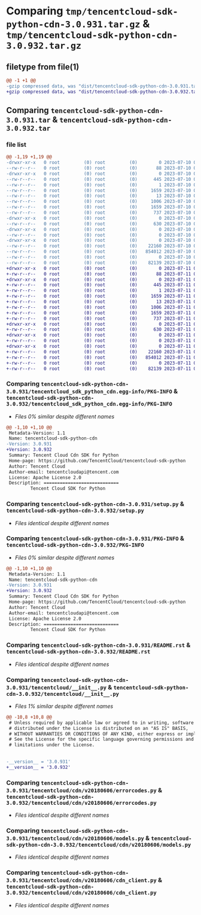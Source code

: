 # Comparing `tmp/tencentcloud-sdk-python-cdn-3.0.931.tar.gz` & `tmp/tencentcloud-sdk-python-cdn-3.0.932.tar.gz`

## filetype from file(1)

```diff
@@ -1 +1 @@
-gzip compressed data, was "dist/tencentcloud-sdk-python-cdn-3.0.931.tar", last modified: Mon Jul 10 00:32:48 2023, max compression
+gzip compressed data, was "dist/tencentcloud-sdk-python-cdn-3.0.932.tar", last modified: Tue Jul 11 00:33:12 2023, max compression
```

## Comparing `tencentcloud-sdk-python-cdn-3.0.931.tar` & `tencentcloud-sdk-python-cdn-3.0.932.tar`

### file list

```diff
@@ -1,19 +1,19 @@
-drwxr-xr-x   0 root         (0) root         (0)        0 2023-07-10 00:32:48.000000 tencentcloud-sdk-python-cdn-3.0.931/
--rw-r--r--   0 root         (0) root         (0)       88 2023-07-10 00:32:48.000000 tencentcloud-sdk-python-cdn-3.0.931/setup.cfg
-drwxr-xr-x   0 root         (0) root         (0)        0 2023-07-10 00:32:48.000000 tencentcloud-sdk-python-cdn-3.0.931/tencentcloud_sdk_python_cdn.egg-info/
--rw-r--r--   0 root         (0) root         (0)      445 2023-07-10 00:32:48.000000 tencentcloud-sdk-python-cdn-3.0.931/tencentcloud_sdk_python_cdn.egg-info/SOURCES.txt
--rw-r--r--   0 root         (0) root         (0)        1 2023-07-10 00:32:48.000000 tencentcloud-sdk-python-cdn-3.0.931/tencentcloud_sdk_python_cdn.egg-info/dependency_links.txt
--rw-r--r--   0 root         (0) root         (0)     1659 2023-07-10 00:32:48.000000 tencentcloud-sdk-python-cdn-3.0.931/tencentcloud_sdk_python_cdn.egg-info/PKG-INFO
--rw-r--r--   0 root         (0) root         (0)       13 2023-07-10 00:32:48.000000 tencentcloud-sdk-python-cdn-3.0.931/tencentcloud_sdk_python_cdn.egg-info/top_level.txt
--rw-r--r--   0 root         (0) root         (0)     1006 2023-07-10 00:32:48.000000 tencentcloud-sdk-python-cdn-3.0.931/setup.py
--rw-r--r--   0 root         (0) root         (0)     1659 2023-07-10 00:32:48.000000 tencentcloud-sdk-python-cdn-3.0.931/PKG-INFO
--rw-r--r--   0 root         (0) root         (0)      737 2023-07-10 00:32:48.000000 tencentcloud-sdk-python-cdn-3.0.931/README.rst
-drwxr-xr-x   0 root         (0) root         (0)        0 2023-07-10 00:32:48.000000 tencentcloud-sdk-python-cdn-3.0.931/tencentcloud/
--rw-r--r--   0 root         (0) root         (0)      630 2023-07-10 00:32:48.000000 tencentcloud-sdk-python-cdn-3.0.931/tencentcloud/__init__.py
-drwxr-xr-x   0 root         (0) root         (0)        0 2023-07-10 00:32:48.000000 tencentcloud-sdk-python-cdn-3.0.931/tencentcloud/cdn/
--rw-r--r--   0 root         (0) root         (0)        0 2023-07-10 00:32:48.000000 tencentcloud-sdk-python-cdn-3.0.931/tencentcloud/cdn/__init__.py
-drwxr-xr-x   0 root         (0) root         (0)        0 2023-07-10 00:32:48.000000 tencentcloud-sdk-python-cdn-3.0.931/tencentcloud/cdn/v20180606/
--rw-r--r--   0 root         (0) root         (0)    22160 2023-07-10 00:32:48.000000 tencentcloud-sdk-python-cdn-3.0.931/tencentcloud/cdn/v20180606/errorcodes.py
--rw-r--r--   0 root         (0) root         (0)   854012 2023-07-10 00:32:48.000000 tencentcloud-sdk-python-cdn-3.0.931/tencentcloud/cdn/v20180606/models.py
--rw-r--r--   0 root         (0) root         (0)        0 2023-07-10 00:32:48.000000 tencentcloud-sdk-python-cdn-3.0.931/tencentcloud/cdn/v20180606/__init__.py
--rw-r--r--   0 root         (0) root         (0)    82139 2023-07-10 00:32:48.000000 tencentcloud-sdk-python-cdn-3.0.931/tencentcloud/cdn/v20180606/cdn_client.py
+drwxr-xr-x   0 root         (0) root         (0)        0 2023-07-11 00:33:12.000000 tencentcloud-sdk-python-cdn-3.0.932/
+-rw-r--r--   0 root         (0) root         (0)       88 2023-07-11 00:33:12.000000 tencentcloud-sdk-python-cdn-3.0.932/setup.cfg
+drwxr-xr-x   0 root         (0) root         (0)        0 2023-07-11 00:33:12.000000 tencentcloud-sdk-python-cdn-3.0.932/tencentcloud_sdk_python_cdn.egg-info/
+-rw-r--r--   0 root         (0) root         (0)      445 2023-07-11 00:33:12.000000 tencentcloud-sdk-python-cdn-3.0.932/tencentcloud_sdk_python_cdn.egg-info/SOURCES.txt
+-rw-r--r--   0 root         (0) root         (0)        1 2023-07-11 00:33:12.000000 tencentcloud-sdk-python-cdn-3.0.932/tencentcloud_sdk_python_cdn.egg-info/dependency_links.txt
+-rw-r--r--   0 root         (0) root         (0)     1659 2023-07-11 00:33:12.000000 tencentcloud-sdk-python-cdn-3.0.932/tencentcloud_sdk_python_cdn.egg-info/PKG-INFO
+-rw-r--r--   0 root         (0) root         (0)       13 2023-07-11 00:33:12.000000 tencentcloud-sdk-python-cdn-3.0.932/tencentcloud_sdk_python_cdn.egg-info/top_level.txt
+-rw-r--r--   0 root         (0) root         (0)     1006 2023-07-11 00:33:12.000000 tencentcloud-sdk-python-cdn-3.0.932/setup.py
+-rw-r--r--   0 root         (0) root         (0)     1659 2023-07-11 00:33:12.000000 tencentcloud-sdk-python-cdn-3.0.932/PKG-INFO
+-rw-r--r--   0 root         (0) root         (0)      737 2023-07-11 00:33:12.000000 tencentcloud-sdk-python-cdn-3.0.932/README.rst
+drwxr-xr-x   0 root         (0) root         (0)        0 2023-07-11 00:33:12.000000 tencentcloud-sdk-python-cdn-3.0.932/tencentcloud/
+-rw-r--r--   0 root         (0) root         (0)      630 2023-07-11 00:33:12.000000 tencentcloud-sdk-python-cdn-3.0.932/tencentcloud/__init__.py
+drwxr-xr-x   0 root         (0) root         (0)        0 2023-07-11 00:33:12.000000 tencentcloud-sdk-python-cdn-3.0.932/tencentcloud/cdn/
+-rw-r--r--   0 root         (0) root         (0)        0 2023-07-11 00:33:12.000000 tencentcloud-sdk-python-cdn-3.0.932/tencentcloud/cdn/__init__.py
+drwxr-xr-x   0 root         (0) root         (0)        0 2023-07-11 00:33:12.000000 tencentcloud-sdk-python-cdn-3.0.932/tencentcloud/cdn/v20180606/
+-rw-r--r--   0 root         (0) root         (0)    22160 2023-07-11 00:33:12.000000 tencentcloud-sdk-python-cdn-3.0.932/tencentcloud/cdn/v20180606/errorcodes.py
+-rw-r--r--   0 root         (0) root         (0)   854012 2023-07-11 00:33:12.000000 tencentcloud-sdk-python-cdn-3.0.932/tencentcloud/cdn/v20180606/models.py
+-rw-r--r--   0 root         (0) root         (0)        0 2023-07-11 00:33:12.000000 tencentcloud-sdk-python-cdn-3.0.932/tencentcloud/cdn/v20180606/__init__.py
+-rw-r--r--   0 root         (0) root         (0)    82139 2023-07-11 00:33:12.000000 tencentcloud-sdk-python-cdn-3.0.932/tencentcloud/cdn/v20180606/cdn_client.py
```

### Comparing `tencentcloud-sdk-python-cdn-3.0.931/tencentcloud_sdk_python_cdn.egg-info/PKG-INFO` & `tencentcloud-sdk-python-cdn-3.0.932/tencentcloud_sdk_python_cdn.egg-info/PKG-INFO`

 * *Files 0% similar despite different names*

```diff
@@ -1,10 +1,10 @@
 Metadata-Version: 1.1
 Name: tencentcloud-sdk-python-cdn
-Version: 3.0.931
+Version: 3.0.932
 Summary: Tencent Cloud Cdn SDK for Python
 Home-page: https://github.com/TencentCloud/tencentcloud-sdk-python
 Author: Tencent Cloud
 Author-email: tencentcloudapi@tencent.com
 License: Apache License 2.0
 Description: ============================
         Tencent Cloud SDK for Python
```

### Comparing `tencentcloud-sdk-python-cdn-3.0.931/setup.py` & `tencentcloud-sdk-python-cdn-3.0.932/setup.py`

 * *Files identical despite different names*

### Comparing `tencentcloud-sdk-python-cdn-3.0.931/PKG-INFO` & `tencentcloud-sdk-python-cdn-3.0.932/PKG-INFO`

 * *Files 0% similar despite different names*

```diff
@@ -1,10 +1,10 @@
 Metadata-Version: 1.1
 Name: tencentcloud-sdk-python-cdn
-Version: 3.0.931
+Version: 3.0.932
 Summary: Tencent Cloud Cdn SDK for Python
 Home-page: https://github.com/TencentCloud/tencentcloud-sdk-python
 Author: Tencent Cloud
 Author-email: tencentcloudapi@tencent.com
 License: Apache License 2.0
 Description: ============================
         Tencent Cloud SDK for Python
```

### Comparing `tencentcloud-sdk-python-cdn-3.0.931/README.rst` & `tencentcloud-sdk-python-cdn-3.0.932/README.rst`

 * *Files identical despite different names*

### Comparing `tencentcloud-sdk-python-cdn-3.0.931/tencentcloud/__init__.py` & `tencentcloud-sdk-python-cdn-3.0.932/tencentcloud/__init__.py`

 * *Files 1% similar despite different names*

```diff
@@ -10,8 +10,8 @@
 # Unless required by applicable law or agreed to in writing, software
 # distributed under the License is distributed on an "AS IS" BASIS,
 # WITHOUT WARRANTIES OR CONDITIONS OF ANY KIND, either express or implied.
 # See the License for the specific language governing permissions and
 # limitations under the License.
 
 
-__version__ = '3.0.931'
+__version__ = '3.0.932'
```

### Comparing `tencentcloud-sdk-python-cdn-3.0.931/tencentcloud/cdn/v20180606/errorcodes.py` & `tencentcloud-sdk-python-cdn-3.0.932/tencentcloud/cdn/v20180606/errorcodes.py`

 * *Files identical despite different names*

### Comparing `tencentcloud-sdk-python-cdn-3.0.931/tencentcloud/cdn/v20180606/models.py` & `tencentcloud-sdk-python-cdn-3.0.932/tencentcloud/cdn/v20180606/models.py`

 * *Files identical despite different names*

### Comparing `tencentcloud-sdk-python-cdn-3.0.931/tencentcloud/cdn/v20180606/cdn_client.py` & `tencentcloud-sdk-python-cdn-3.0.932/tencentcloud/cdn/v20180606/cdn_client.py`

 * *Files identical despite different names*

